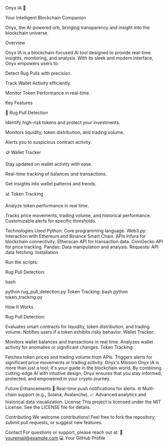 Onyx IA 🌌

Your Intelligent Blockchain Companion

Onyx, the AI-powered orb, bringing transparency and insight into the blockchain universe.

Overview

Onyx IA is a blockchain-focused AI tool designed to provide real-time insights, monitoring, and analysis. With its sleek and modern interface, Onyx empowers users to:

Detect Rug Pulls with precision.

Track Wallet Activity efficiently.

Monitor Token Performance in real-time.

Key Features

🌟 Rug Pull Detection

Identify high-risk tokens and protect your investments.

Monitors liquidity, token distribution, and trading volume.

Alerts you to suspicious contract activity.

🪙 Wallet Tracker

Stay updated on wallet activity with ease.

Real-time tracking of balances and transactions.

Get insights into wallet patterns and trends.

📊 Token Tracking

Analyze token performance in real time.

Tracks price movements, trading volume, and historical performance.
Customizable alerts for specific thresholds.

Technologies Used
Python: Core programming language.
Web3.py: Interaction with Ethereum and Binance Smart Chain.
APIs
Infura for blockchain connectivity.
Etherscan API for transaction data.
CoinGecko API for price tracking.
Pandas: Data manipulation and analysis.
Requests: API data fetching.
Installation

Run the scripts:

Rug Pull Detection:

bash

python rug_pull_detection.py
Token Tracking:
bash
python token_tracking.py

How It Works

Rug Pull Detection:

Evaluates smart contracts for liquidity, token distribution, and trading volume.
Notifies users if a token exhibits risky behavior.
Wallet Tracker:

Monitors wallet balances and transactions in real time.
Analyzes wallet activity for anomalies or significant changes.
Token Tracking:

Fetches token prices and trading volume from APIs.
Triggers alerts for significant price movements or trading activity.
Onyx's Mission
Onyx IA is more than just a tool; it's your guide in the blockchain world. By combining cutting-edge AI with intuitive design, Onyx ensures that you stay informed, protected, and empowered in your crypto journey.

Future Enhancements
🔮 Real-time push notifications for alerts.
🌐 Multi-chain support (e.g., Solana, Avalanche).
📈 Advanced analytics and historical data visualization.
License
This project is licensed under the MIT License. See the LICENSE file for details.

Contributing
We welcome contributions! Feel free to fork the repository, submit pull requests, or suggest new features.

Contact
For questions or support, please reach out at:
📧 youremail@example.com
💻 Your GitHub Profile